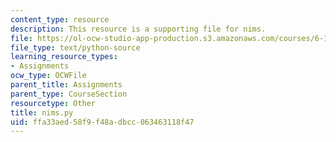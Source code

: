 ```yaml
---
content_type: resource
description: This resource is a supporting file for nims.
file: https://ol-ocw-studio-app-production.s3.amazonaws.com/courses/6-189-a-gentle-introduction-to-programming-using-python-january-iap-2011/ffa33aed58f9f48adbcc063463118f47_nims.py
file_type: text/python-source
learning_resource_types:
- Assignments
ocw_type: OCWFile
parent_title: Assignments
parent_type: CourseSection
resourcetype: Other
title: nims.py
uid: ffa33aed-58f9-f48a-dbcc-063463118f47
---
```

